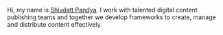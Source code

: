 Hi, my name is [Shivdatt Pandya](https://shivdattpandya.com/).
I work with talented digital content publishing teams and together we develop frameworks to create, manage and distribute content effectively.